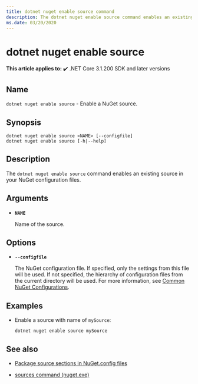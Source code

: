 ```yaml
---
title: dotnet nuget enable source command
description: The dotnet nuget enable source command enables an existing source in your NuGet configuration files. 
ms.date: 03/20/2020
---
```

# dotnet nuget enable source

**This article applies to:** ✔️ .NET Core 3.1.200 SDK and later versions

## Name

`dotnet nuget enable source` - Enable a NuGet source.

## Synopsis

```dotnetcli
dotnet nuget enable source <NAME> [--configfile]
dotnet nuget enable source [-h|--help]
```

## Description

The `dotnet nuget enable source` command enables an existing source in your NuGet configuration files. 

## Arguments

- **`NAME`**

  Name of the source.

## Options

- **`--configfile`**

  The NuGet configuration file. If specified, only the settings from this file will be used. If not specified, the hierarchy of configuration files from the current directory will be used. For more information, see [Common NuGet Configurations](https://docs.microsoft.com/nuget/consume-packages/configuring-nuget-behavior).

## Examples

- Enable a source with name of `mySource`:

  ```dotnetcli
  dotnet nuget enable source mySource
  ```

## See also

- [Package source sections in NuGet.config files](/nuget/reference/nuget-config-file#package-source-sections)

- [sources command (nuget.exe)](/nuget/reference/cli-reference/cli-ref-sources)
